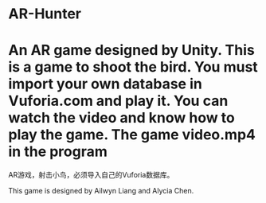 # AR-Hunter
An AR game designed by Unity. This is a game to shoot the bird. You must import your own database in Vuforia.com and play it.
You can watch the video and know how to play the game.    The game video.mp4 in the program
=====================================================================================
AR游戏，射击小鸟，必须导入自己的Vuforia数据库。

This game is designed by Ailwyn Liang and Alycia Chen.
